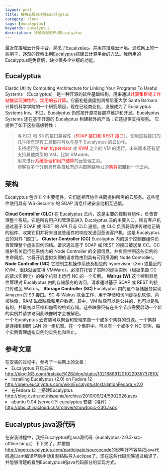 ```yaml
---
layout: post
title: 接触云服务环境Eucalyptus
category: cloud
tags: [eucalyptus]
keywords: eucalyptus
description: 接触云服务环境Eucalyptus
---
```


<p>最近在接触云计算平台，熟悉了<a href="http://www.eucalyptus.com/">Eucalyptus</a>，并用其搭建云环境。通过网上的一些例子，逐渐的摸索出用<a href="http://www.eucalyptus.com/">Eucalyptus</a>搭建云计算平台的方法。我所用的Eucalyptus是免费版，缺少很多企业版的功能。
<h2>Eucalyptus</h2>
Elastic Utility Computing Architecture for Linking Your Programs To Useful Systems （Eucalyptus） 是一种开源的软件基础结构，用来通过<span style="color: #ff0000;">计算集群或工作站群实现弹性的、实用的云计算</span>。它最初是美国加利福尼亚大学 Santa Barbara 计算机科学学院的一个研究项目，现在已经商业化，发展成为了 Eucalyptus Systems Inc。不过，Eucalyptus 仍然按开源项目那样维护和开发。Eucalyptus Systems 还在基于开源的 Eucalyptus 构建额外的产品；它还提供支持服务。
<!--more--> 它提供了如下这些高级特性：
<blockquote>与 EC2 和 S3 的接口兼容性（<span style="color: #ff0000;">SOAP 接口和 REST 接口</span>）。使用这些接口的几乎所有现有工具都将可以与基于 Eucalyptus 的云协作。<br />
支持运行在<span style="color: #ff0000;"> Xen hypervisor</span> 或 <span style="color: #ff0000;">KVM</span> 之上的 VM 的运行。未来版本还有望支持其他类型的 VM，比如 VMware。<br />
用来进行<span style="color: #ff0000;">系统管理和用户结算</span>的云管理工具。<br />
能够将多个分别具有各自私有的内部网络地址的<span style="color: #ff0000;">集群</span>配置到一个云内。</blockquote>
<h2>架构</h2>
Eucalyptus 包含五个主要组件，它们能相互协作共同提供所需的云服务。这些组件使用具有 WS-Security 的 SOAP 消息传递安全地相互通信。</p>

<p><strong>Cloud Controller (CLC)</strong>
在 Eucalyptus 云内，这是主要的控制器组件，负责管理整个系统。它是所有用户和管理员进入 Eucalyptus 云的主要入口。所有客户机通过基于 SOAP 或 REST 的 API 只与 CLC 通信。由 CLC 负责将请求传递给正确的组件、收集它们并将来自这些组件的响应发送回至该客户机。这是 Eucalyptus 云的对外 “窗口”。
<strong>Cluster Controller (CC)</strong>
Eucalyptus 内的这个控制器组件负责管理整个虚拟实例网络。请求通过基于 SOAP 或 REST 的接口被送至 CC。CC 维护有关运行在系统内的 Node Controller 的全部信息，并负责控制这些实例的生命周期。它将开启虚拟实例的请求路由到具有可用资源的 Node Controller。
<strong>Node Controller (NC)</strong>
它控制主机操作系统及相应的 hypervisor（Xen 或最近的 KVM，很快就会支持 VMWare）。必须在托管了实际的虚拟实例（根据来自 CC 的请求实例化）的每个机器上运行 NC 的一个实例。
<strong>Walrus (W)</strong>
这个控制器组件管理对 Eucalyptus 内的存储服务的访问。请求通过基于 SOAP 或 REST 的接口传递至 Walrus。
<strong>Storage Controller (SC)</strong>
Eucalyptus 内的这个存储服务实现 Amazon 的 S3 接口。SC 与 Walrus 联合工作，用于存储和访问虚拟机映像、内核映像、RAM 磁盘映像和用户数据。其中，VM 映像可以是公共的，也可以是私有的，并最初以压缩和加密的格式存储。这些映像只有在某个节点需要启动一个新的实例并请求访问此映像时才会被解密。<br />
一个 Eucalyptus 云安装可以聚合和管理来自一个或多个集群的资源。一个集群 是连接到相同 LAN 的一组机器。在一个集群中，可以有一个或多个 NC 实例，每个实例管理虚拟实例的实例化和终止。
<div class="info">
<h2>参考文章</h2>
在安装的过程中，参考了一些网上的文章：<br />
<li>Eucalyptus 开启云端：
<a href="http://blog.163.com/firstsko@126/blog/static/132168891201022935737810/">http://blog.163.com/firstsko@126/blog/static/132168891201022935737810/</a>
</li>
<li>
Installing Eucalyptus (2.0) on Fedora 12
<a href="http://open.eucalyptus.com/wiki/EucalyptusInstallationFedora_v2.0">http://open.eucalyptus.com/wiki/EucalyptusInstallationFedora_v2.0</a>
</li>
<li>
 在Fedora 13 上搭建Eucalyptus
<a href="http://blog.csdn.net/hispania/archive/2010/09/24/5902926.aspx">http://blog.csdn.net/hispania/archive/2010/09/24/5902926.aspx</a>
</li>
<li>ubuntu 9.04 (server)下 eucalyptus 安装（推荐）：
<a href="http://bbs.chinacloud.cn/archiver/showtopic-230.aspx">http://bbs.chinacloud.cn/archiver/showtopic-230.aspx</a></div></p>
</li>

<p>
<h2>Eucalyptus java源代码</h2>
在安装过程中，我把Eucalyptus的java源代码（eucalyptus-2.0.3-src-offline.tar.gz）下下来了，并按照<a href="http://open.eucalyptus.com/participate/sourcecode">http://open.eucalyptus.com/participate/sourcecode</a>的说明好不容易把java代码通过ant编译然后手动复制粘贴导入eclipse了，现在这些代码能够通过编译了，并能够清楚的看到Eucalyptus的java代码部分的实现方式。<br />
